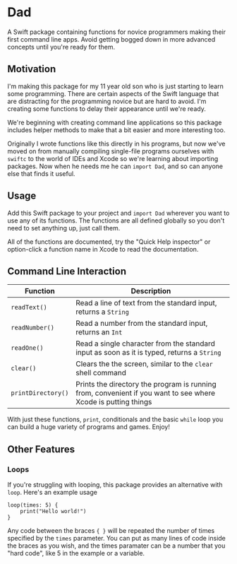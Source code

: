 # Dad

A Swift package containing functions for novice programmers making their first command line apps. Avoid getting bogged down in more advanced concepts until you're ready for them.

## Motivation

I'm making this package for my 11 year old son who is just starting to learn some programming. There are certain aspects of the Swift language that are distracting for the programming novice but are hard to avoid. I'm creating some functions to delay their appearance until we're ready.

We're beginning with creating command line applications so this package includes helper methods to make that a bit easier and more interesting too.

Originally I wrote functions like this directly in his programs, but now we've moved on from manually compiling single-file programs ourselves with `swiftc` to the world of IDEs and Xcode so we're learning about importing packages. Now when he needs me he can `import Dad`, and so can anyone else that finds it useful. 

## Usage

Add this Swift package to your project and `import Dad` wherever you want to use any of its functions. The functions are all defined globally so you don't need to set anything up, just call them.

All of the functions are documented, try the "Quick Help inspector" or option-click a function name in Xcode to read the documentation.

## Command Line Interaction

| Function | Description |
| --- | --- |
| `readText()` | Read a line of text from the standard input, returns a `String` |
| `readNumber()` | Read a number from the standard input, returns an `Int` |
| `readOne()` |   Read a single character from the standard input as soon as it is typed, returns a `String`     |
| `clear()` | Clears the the screen, similar to the `clear` shell command |
| `printDirectory()` | Prints the directory the program is running from, convenient if you want to see where Xcode is putting things |

With just these functions, `print`, conditionals and the basic `while` loop you can build a huge variety of programs and games. Enjoy!

## Other Features

### Loops

If you're struggling with looping, this package provides an alternative with `loop`. Here's an example usage

    loop(times: 5) {
        print("Hello world!")
    }
    
Any code between the braces `{ }` will be repeated the number of times specified by the `times` parameter. You can put as many lines of code inside the braces as you wish, and the times paramater can be a number that you "hard code", like 5 in the example or a variable.
